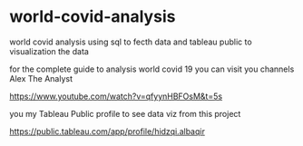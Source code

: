 # world-covid-analysis
world covid analysis using sql to fecth data and tableau public to visualization the data


for the complete guide to analysis world covid 19 you can visit you channels Alex The Analyst

https://www.youtube.com/watch?v=qfyynHBFOsM&t=5s

you my Tableau Public profile to see data viz from this project

https://public.tableau.com/app/profile/hidzqi.albaqir
